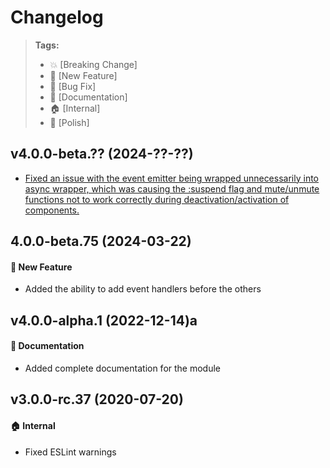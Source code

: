 Changelog
=========

> **Tags:**
> - :boom:       [Breaking Change]
> - :rocket:     [New Feature]
> - :bug:        [Bug Fix]
> - :memo:       [Documentation]
> - :house:      [Internal]
> - :nail_care:  [Polish]

## v4.0.0-beta.?? (2024-??-??)

* [Fixed an issue with the event emitter being wrapped unnecessarily into async wrapper,
which was causing the :suspend flag and mute/unmute functions not to work correctly during deactivation/activation of components.](https://github.com/V4Fire/Client/pull/1199)

## 4.0.0-beta.75 (2024-03-22)

#### :rocket: New Feature

* Added the ability to add event handlers before the others

## v4.0.0-alpha.1 (2022-12-14)a

#### :memo: Documentation

* Added complete documentation for the module

## v3.0.0-rc.37 (2020-07-20)

#### :house: Internal

* Fixed ESLint warnings
